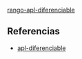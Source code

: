 [rango-apl-diferenciable](pdf/rango-apl-diferenciable.pdf)

## Referencias
- [apl-diferenciable](./apl-diferenciable.md)
